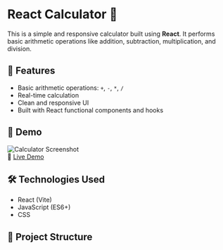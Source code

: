 # React Calculator 🧮

This is a simple and responsive calculator built using **React**. It performs basic arithmetic operations like addition, subtraction, multiplication, and division.

## 🚀 Features

- Basic arithmetic operations: `+`, `-`, `*`, `/`
- Real-time calculation
- Clean and responsive UI
- Built with React functional components and hooks

## 📸 Demo

![Calculator Screenshot](./path-to-screenshot.png)  
🔗 [Live Demo](https://your-live-link-if-any.com)

## 🛠️ Technologies Used

- React (Vite)
- JavaScript (ES6+)
- CSS

## 📁 Project Structure

